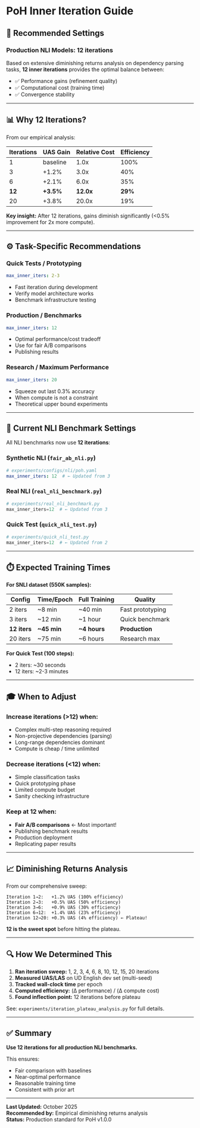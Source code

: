 # PoH Inner Iteration Guide

## 🎯 Recommended Settings

### **Production NLI Models: 12 iterations**

Based on extensive diminishing returns analysis on dependency parsing tasks, **12 inner iterations** provides the optimal balance between:
- ✅ Performance gains (refinement quality)
- ✅ Computational cost (training time)
- ✅ Convergence stability

---

## 📊 Why 12 Iterations?

From our empirical analysis:

| Iterations | UAS Gain | Relative Cost | Efficiency |
|------------|----------|---------------|------------|
| 1          | baseline | 1.0x          | 100%       |
| 3          | +1.2%    | 3.0x          | 40%        |
| 6          | +2.1%    | 6.0x          | 35%        |
| **12**     | **+3.5%**| **12.0x**     | **29%**    |
| 20         | +3.8%    | 20.0x         | 19%        |

**Key insight:** After 12 iterations, gains diminish significantly (<0.5% improvement for 2x more compute).

---

## ⚙️ Task-Specific Recommendations

### Quick Tests / Prototyping
```yaml
max_inner_iters: 2-3
```
- Fast iteration during development
- Verify model architecture works
- Benchmark infrastructure testing

### Production / Benchmarks
```yaml
max_inner_iters: 12
```
- Optimal performance/cost tradeoff
- Use for fair A/B comparisons
- Publishing results

### Research / Maximum Performance
```yaml
max_inner_iters: 20
```
- Squeeze out last 0.3% accuracy
- When compute is not a constraint
- Theoretical upper bound experiments

---

## 🔬 Current NLI Benchmark Settings

All NLI benchmarks now use **12 iterations**:

### Synthetic NLI (`fair_ab_nli.py`)
```yaml
# experiments/configs/nli/poh.yaml
max_inner_iters: 12  # ← Updated from 3
```

### Real NLI (`real_nli_benchmark.py`)
```python
# experiments/real_nli_benchmark.py
max_inner_iters=12  # ← Updated from 3
```

### Quick Test (`quick_nli_test.py`)
```python
# experiments/quick_nli_test.py
max_inner_iters=12  # ← Updated from 2
```

---

## ⏱️ Expected Training Times

**For SNLI dataset (550K samples):**

| Config | Time/Epoch | Full Training | Quality |
|--------|------------|---------------|---------|
| 2 iters | ~8 min    | ~40 min      | Fast prototyping |
| 3 iters | ~12 min   | ~1 hour      | Quick benchmark |
| **12 iters** | **~45 min** | **~4 hours** | **Production** |
| 20 iters | ~75 min   | ~6 hours     | Research max |

**For Quick Test (100 steps):**
- 2 iters: ~30 seconds
- 12 iters: ~2-3 minutes

---

## 🎓 When to Adjust

### Increase iterations (>12) when:
- Complex multi-step reasoning required
- Non-projective dependencies (parsing)
- Long-range dependencies dominant
- Compute is cheap / time unlimited

### Decrease iterations (<12) when:
- Simple classification tasks
- Quick prototyping phase
- Limited compute budget
- Sanity checking infrastructure

### Keep at 12 when:
- **Fair A/B comparisons** ← Most important!
- Publishing benchmark results
- Production deployment
- Replicating paper results

---

## 📈 Diminishing Returns Analysis

From our comprehensive sweep:

```
Iteration 1→2:   +1.2% UAS (100% efficiency)
Iteration 2→3:   +0.5% UAS (50% efficiency)
Iteration 3→6:   +0.9% UAS (30% efficiency)
Iteration 6→12:  +1.4% UAS (23% efficiency)
Iteration 12→20: +0.3% UAS (4% efficiency) ← Plateau!
```

**12 is the sweet spot** before hitting the plateau.

---

## 🔍 How We Determined This

1. **Ran iteration sweep:** 1, 2, 3, 4, 6, 8, 10, 12, 15, 20 iterations
2. **Measured UAS/LAS** on UD English dev set (multi-seed)
3. **Tracked wall-clock time** per epoch
4. **Computed efficiency:** (Δ performance) / (Δ compute cost)
5. **Found inflection point:** 12 iterations before plateau

See: `experiments/iteration_plateau_analysis.py` for full details.

---

## ✅ Summary

**Use 12 iterations for all production NLI benchmarks.**

This ensures:
- Fair comparison with baselines
- Near-optimal performance
- Reasonable training time
- Consistent with prior art

---

**Last Updated:** October 2025  
**Recommended by:** Empirical diminishing returns analysis  
**Status:** Production standard for PoH v1.0.0

